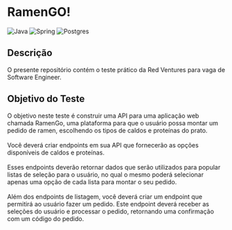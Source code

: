 #  RamenGO!  

![Java](https://img.shields.io/badge/java-%23ED8B00.svg?style=for-the-badge&logo=openjdk&logoColor=white)
![Spring](https://img.shields.io/badge/spring-%236DB33F.svg?style=for-the-badge&logo=spring&logoColor=white)
![Postgres](https://img.shields.io/badge/postgres-%23316192.svg?style=for-the-badge&logo=postgresql&logoColor=white)


## Descrição

O presente repositório contém o teste prático da Red Ventures para vaga de Software Engineer.

## Objetivo do Teste
O objetivo neste teste é construir uma API para uma aplicação web chamada RamenGo, uma plataforma para que o usuário possa montar um pedido de ramen, escolhendo os tipos de caldos e proteínas do prato.</br>
</br>
Você deverá criar endpoints em sua API que fornecerão as opções disponíveis de caldos e proteínas.</br>
</br>
Esses endpoints deverão retornar dados que serão utilizados para popular listas de seleção para o usuário, no qual o mesmo poderá selecionar apenas uma opção de cada lista para montar o seu pedido.</br>
</br>
Além dos endpoints de listagem, você deverá criar um endpoint que permitirá ao usuário fazer um pedido. Este endpoint deverá receber as seleções do usuário e processar o pedido, retornando uma confirmação com um código do pedido.</br>



